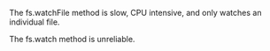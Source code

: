 The fs.watchFile method is slow, CPU intensive, and only watches an individual file.

The fs.watch method is unreliable.